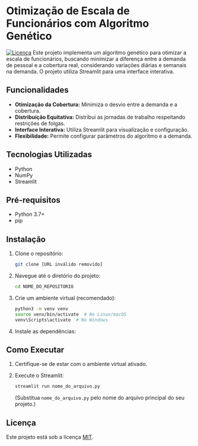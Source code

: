 # Otimização de Escala de Funcionários com Algoritmo Genético

[![Licença](https://img.shields.io/badge/License-MIT-yellow.svg)](https://opensource.org/licenses/MIT) Este projeto implementa um algoritmo genético para otimizar a escala de funcionários, buscando minimizar a diferença entre a demanda de pessoal e a cobertura real, considerando variações diárias e semanais na demanda. O projeto utiliza Streamlit para uma interface interativa.

## Funcionalidades

*   **Otimização da Cobertura:** Minimiza o desvio entre a demanda e a cobertura.
*   **Distribuição Equitativa:** Distribui as jornadas de trabalho respeitando restrições de folgas.
*   **Interface Interativa:** Utiliza Streamlit para visualização e configuração.
*   **Flexibilidade:** Permite configurar parâmetros do algoritmo e a demanda.

## Tecnologias Utilizadas

*   Python
*   NumPy
*   Streamlit

## Pré-requisitos

*   Python 3.7+
*   pip

## Instalação

1.  Clone o repositório:

    ```bash
    git clone [URL inválido removido]
    ```

2.  Navegue até o diretório do projeto:

    ```bash
    cd NOME_DO_REPOSITORIO
    ```

3.  Crie um ambiente virtual (recomendado):

    ```bash
    python3 -m venv venv
    source venv/bin/activate  # No Linux/macOS
    venv\Scripts\activate  # No Windows
    ```

4.  Instale as dependências:

## Como Executar

1. Certifique-se de estar com o ambiente virtual ativado.
2. Execute o Streamlit:

    ```bash
    streamlit run nome_do_arquivo.py
    ```

    (Substitua `nome_do_arquivo.py` pelo nome do arquivo principal do seu projeto.)


## Licença

Este projeto está sob a licença [MIT](https://opensource.org/licenses/MIT).

